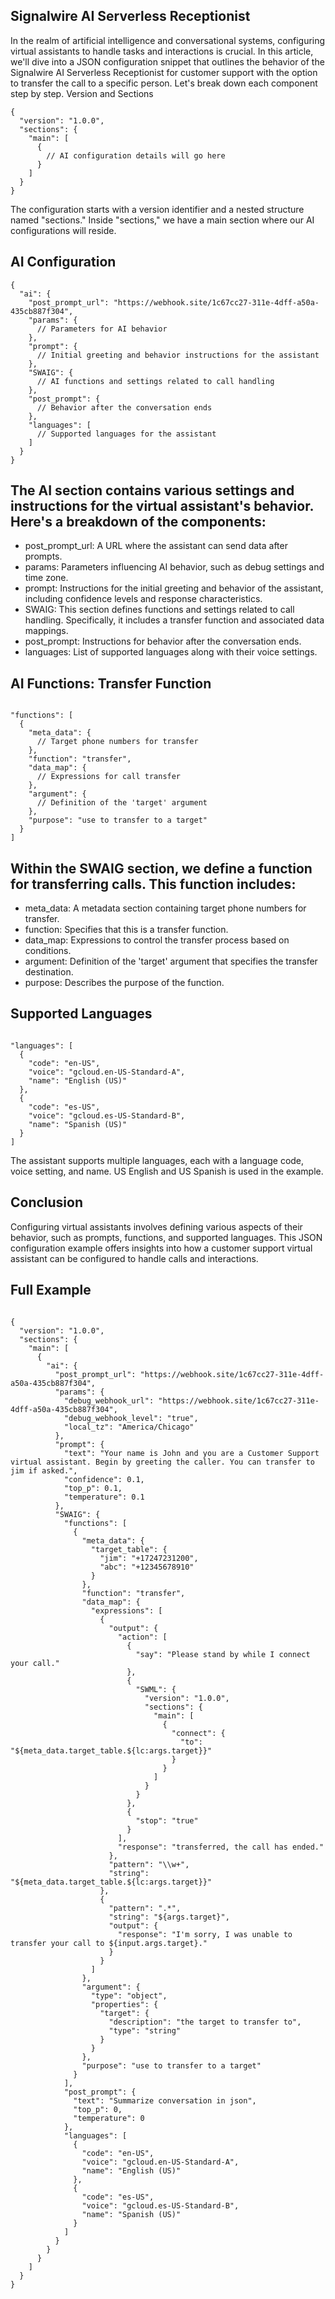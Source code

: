 ## Signalwire AI Serverless Receptionist

In the realm of artificial intelligence and conversational systems, configuring virtual assistants to handle tasks and interactions is crucial. In this article, we'll dive into a JSON configuration snippet that outlines the behavior of the Signalwire AI Serverless Receptionist for customer support with the option to transfer the call to a specific person. Let's break down each component step by step.
Version and Sections

```
{
  "version": "1.0.0",
  "sections": {
    "main": [
      {
        // AI configuration details will go here
      }
    ]
  }
}

```

The configuration starts with a version identifier and a nested structure named "sections." Inside "sections," we have a main section where our AI configurations will reside.

## AI Configuration

```
{
  "ai": {
    "post_prompt_url": "https://webhook.site/1c67cc27-311e-4dff-a50a-435cb887f304",
    "params": {
      // Parameters for AI behavior
    },
    "prompt": {
      // Initial greeting and behavior instructions for the assistant
    },
    "SWAIG": {
      // AI functions and settings related to call handling
    },
    "post_prompt": {
      // Behavior after the conversation ends
    },
    "languages": [
      // Supported languages for the assistant
    ]
  }
}

```

## The AI section contains various settings and instructions for the virtual assistant's behavior. Here's a breakdown of the components:

-    post_prompt_url: A URL where the assistant can send data after prompts.
-    params: Parameters influencing AI behavior, such as debug settings and time zone.
-    prompt: Instructions for the initial greeting and behavior of the assistant, including confidence levels and response characteristics.
-    SWAIG: This section defines functions and settings related to call handling. Specifically, it includes a transfer function and associated data mappings.
-    post_prompt: Instructions for behavior after the conversation ends.
-    languages: List of supported languages along with their voice settings.

## AI Functions: Transfer Function

```

"functions": [
  {
    "meta_data": {
      // Target phone numbers for transfer
    },
    "function": "transfer",
    "data_map": {
      // Expressions for call transfer
    },
    "argument": {
      // Definition of the 'target' argument
    },
    "purpose": "use to transfer to a target"
  }
]

```

## Within the SWAIG section, we define a function for transferring calls. This function includes:

-    meta_data: A metadata section containing target phone numbers for transfer.
-    function: Specifies that this is a transfer function.
-    data_map: Expressions to control the transfer process based on conditions.
-    argument: Definition of the 'target' argument that specifies the transfer destination.
-    purpose: Describes the purpose of the function.

## Supported Languages

```

"languages": [
  {
    "code": "en-US",
    "voice": "gcloud.en-US-Standard-A",
    "name": "English (US)"
  },
  {
    "code": "es-US",
    "voice": "gcloud.es-US-Standard-B",
    "name": "Spanish (US)"
  }
]

```

The assistant supports multiple languages, each with a language code, voice setting, and name. US English and US Spanish is used in the example. 

## Conclusion

Configuring virtual assistants involves defining various aspects of their behavior, such as prompts, functions, and supported languages. This JSON configuration example offers insights into how a customer support virtual assistant can be configured to handle calls and interactions.

## Full Example

```

{
  "version": "1.0.0",
  "sections": {
    "main": [
      {
        "ai": {
          "post_prompt_url": "https://webhook.site/1c67cc27-311e-4dff-a50a-435cb887f304",
          "params": {
            "debug_webhook_url": "https://webhook.site/1c67cc27-311e-4dff-a50a-435cb887f304",
            "debug_webhook_level": "true",
            "local_tz": "America/Chicago"
          },
          "prompt": {
            "text": "Your name is John and you are a Customer Support virtual assistant. Begin by greeting the caller. You can transfer to jim if asked.",
            "confidence": 0.1,
            "top_p": 0.1,
            "temperature": 0.1
          },
          "SWAIG": {
            "functions": [
              {
                "meta_data": {
                  "target_table": {
                    "jim": "+17247231200",
                    "abc": "+12345678910"
                  }
                },
                "function": "transfer",
                "data_map": {
                  "expressions": [
                    {
                      "output": {
                        "action": [
                          {
                            "say": "Please stand by while I connect your call."
                          },
                          {
                            "SWML": {
                              "version": "1.0.0",
                              "sections": {
                                "main": [
                                  {
                                    "connect": {
                                      "to": "${meta_data.target_table.${lc:args.target}}"
                                    }
                                  }
                                ]
                              }
                            }
                          },
                          {
                            "stop": "true"
                          }
                        ],
                        "response": "transferred, the call has ended."
                      },
                      "pattern": "\\w+",
                      "string": "${meta_data.target_table.${lc:args.target}}"
                    },
                    {
                      "pattern": ".*",
                      "string": "${args.target}",
                      "output": {
                        "response": "I'm sorry, I was unable to transfer your call to ${input.args.target}."
                      }
                    }
                  ]
                },
                "argument": {
                  "type": "object",
                  "properties": {
                    "target": {
                      "description": "the target to transfer to",
                      "type": "string"
                    }
                  }
                },
                "purpose": "use to transfer to a target"
              }
            ],
            "post_prompt": {
              "text": "Summarize conversation in json",
              "top_p": 0,
              "temperature": 0
            },
            "languages": [
              {
                "code": "en-US",
                "voice": "gcloud.en-US-Standard-A",
                "name": "English (US)"
              },
              {
                "code": "es-US",
                "voice": "gcloud.es-US-Standard-B",
                "name": "Spanish (US)"
              }
            ]
          }
        }
      }
    ]
  }
}

```
